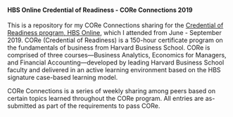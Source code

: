 #### HBS Online Credential of Readiness - CORe Connections 2019

This is a repository for my CORe Connections sharing for the [Credential of Readiness program, HBS Online](https://online.hbs.edu/courses/core/), which I attended from June - September 2019. CORe (Credential of Readiness) is a 150-hour certificate program on the fundamentals of business from Harvard Business School. CORe is comprised of three courses—Business Analytics, Economics for Managers, and Financial Accounting—developed by leading Harvard Business School faculty and delivered in an active learning environment based on the HBS signature case-based learning model.

CORe Connections is a series of weekly sharing among peers based on certain topics learned throughout the CORe program. All entries are as-submitted as part of the requirements to pass CORe.

